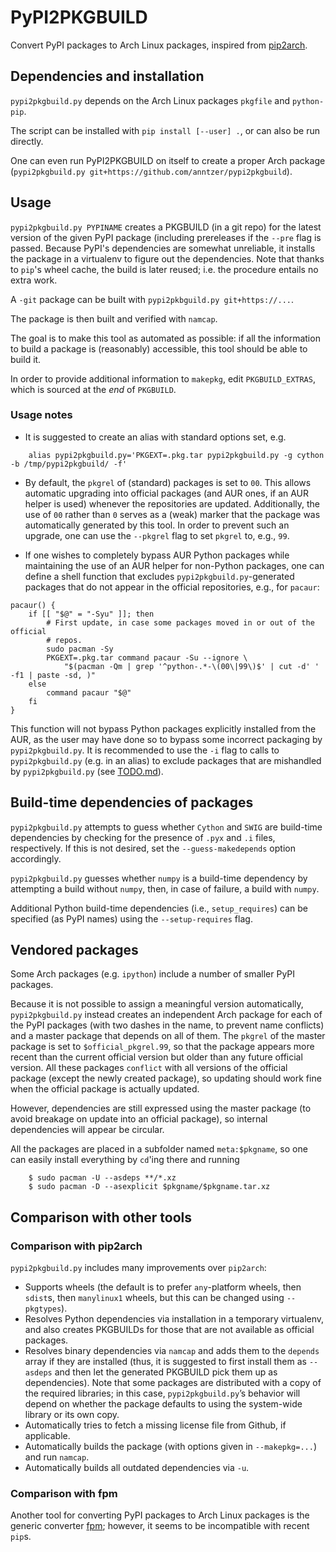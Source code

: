 # PyPI2PKGBUILD

Convert PyPI packages to Arch Linux packages, inspired from
[pip2arch](https://github.com/bluepeppers/pip2arch).

## Dependencies and installation

`pypi2pkgbuild.py` depends on the Arch Linux packages `pkgfile` and
`python-pip`.

The script can be installed with `pip install [--user] .`, or can also be run
directly.

One can even run PyPI2PKGBUILD on itself to create a proper Arch package
(`pypi2pkgbuild.py git+https://github.com/anntzer/pypi2pkgbuild`).

## Usage

`pypi2pkgbuild.py PYPINAME` creates a PKGBUILD (in a git repo) for the latest
version of the given PyPI package (including prereleases if the `--pre` flag is
passed.  Because PyPI's dependencies are somewhat unreliable, it installs the
package in a virtualenv to figure out the dependencies.  Note that thanks to
`pip`'s wheel cache, the build is later reused; i.e. the procedure entails no
extra work.

A `-git` package can be built with `pypi2pkbguild.py git+https://...`.

The package is then built and verified with `namcap`.

The goal is to make this tool as automated as possible: if all the information
to build a package is (reasonably) accessible, this tool should be able to
build it.

In order to provide additional information to `makepkg`, edit
`PKGBUILD_EXTRAS`, which is sourced at the *end* of `PKGBUILD`.

### Usage notes

- It is suggested to create an alias with standard options set, e.g.
```
    alias pypi2pkgbuild.py='PKGEXT=.pkg.tar pypi2pkgbuild.py -g cython -b /tmp/pypi2pkgbuild/ -f'
```

- By default, the `pkgrel` of (standard) packages is set to `00`.  This allows
automatic upgrading into official packages (and AUR ones, if an AUR helper is
used) whenever the repositories are updated.  Additionally, the use of `00`
rather than `0` serves as a (weak) marker that the package was automatically
generated by this tool.  In order to prevent such an upgrade, one can use the
`--pkgrel` flag to set `pkgrel` to, e.g., `99`.

- If one wishes to completely bypass AUR Python packages while maintaining the
use of an AUR helper for non-Python packages, one can define a shell function
that excludes `pypi2pkgbuild.py`-generated packages that do not appear in the
official repositories, e.g., for `pacaur`:
```
pacaur() {
    if [[ "$@" = "-Syu" ]]; then
        # First update, in case some packages moved in or out of the official
        # repos.
        sudo pacman -Sy
        PKGEXT=.pkg.tar command pacaur -Su --ignore \
            "$(pacman -Qm | grep '^python-.*-\(00\|99\)$' | cut -d' ' -f1 | paste -sd, )"
    else
        command pacaur "$@"
    fi
}
```
This function will not bypass Python packages explicitly installed from
the AUR, as the user may have done so to bypass some incorrect packaging
by `pypi2pkgbuild.py`.  It is recommended to use the `-i` flag to calls to
`pypi2pkgbuild.py` (e.g. in an alias) to exclude packages that are mishandled
by `pypi2pkgbuild.py` (see [TODO.md](TODO.md#mispackaged-packages)).

## Build-time dependencies of packages

`pypi2pkgbuild.py` attempts to guess whether `Cython` and `SWIG` are build-time
dependencies by checking for the presence of `.pyx` and `.i` files,
respectively.  If this is not desired, set the `--guess-makedepends` option
accordingly.

`pypi2pkgbuild.py` guesses whether `numpy` is a build-time dependency by
attempting a build without `numpy`, then, in case of failure, a build with
`numpy`.

Additional Python build-time dependencies (i.e., `setup_requires`) can be
specified (as PyPI names) using the `--setup-requires` flag.

## Vendored packages

Some Arch packages (e.g. `ipython`) include a number of smaller PyPI packages.

Because it is not possible to assign a meaningful version automatically,
`pypi2pkgbuild.py` instead creates an independent Arch package for each of the
PyPI packages (with two dashes in the name, to prevent name conflicts) and a
master package that depends on all of them.  The `pkgrel` of the master package
is set to `$official_pkgrel.99`, so that the package appears more recent than
the current official version but older than any future official version.  All
these packages `conflict` with all versions of the official package (except the
newly created package), so updating should work fine when the official package
is actually updated.

However, dependencies are still expressed using the master package (to avoid
breakage on update into an official package), so internal dependencies will
appear be circular.

All the packages are placed in a subfolder named `meta:$pkgname`, so one can
easily install everything by `cd`'ing there and running
```
    $ sudo pacman -U --asdeps **/*.xz
    $ sudo pacman -D --asexplicit $pkgname/$pkgname.tar.xz
```

## Comparison with other tools

### Comparison with pip2arch

`pypi2pkgbuild.py` includes many improvements over `pip2arch`:
- Supports wheels (the default is to prefer `any`-platform wheels, then
  `sdist`s, then `manylinux1` wheels, but this can be changed using
  `--pkgtypes`).
- Resolves Python dependencies via installation in a temporary virtualenv, and
  also creates PKGBUILDs for those that are not available as official packages.
- Resolves binary dependencies via `namcap` and adds them to the `depends`
  array if they are installed (thus, it is suggested to first install
  them as `--asdeps` and then let the generated PKGBUILD pick them up as
  dependencies).  Note that some packages are distributed with a copy of the
  required libraries; in this case, `pypi2pkgbuild.py`’s behavior will depend
  on whether the package defaults to using the system-wide library or its own
  copy.
- Automatically tries to fetch a missing license file from Github, if
  applicable.
- Automatically builds the package (with options given in `--makepkg=...`) and
  run `namcap`.
- Automatically builds all outdated dependencies via `-u`.

### Comparison with fpm

Another tool for converting PyPI packages to Arch Linux packages is the generic
converter [fpm](https://github.com/jordansissel/fpm); however, it seems to be
incompatible with recent `pip`s.
